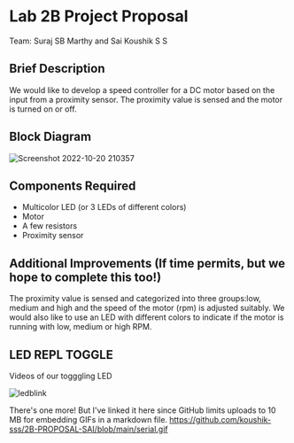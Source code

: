 # Lab 2B Project Proposal

Team: Suraj SB Marthy and Sai Koushik S S

## Brief Description
We would like to develop a speed controller for a DC motor based on the input from a proximity sensor. The proximity value is sensed and the motor is turned on or off.

## Block Diagram
![Screenshot 2022-10-20 210357](https://user-images.githubusercontent.com/64246696/197108072-3432329b-7cc7-4dd1-ab1d-cefda53f7bcc.png)




## Components Required

- Multicolor LED (or 3 LEDs of different colors)
- Motor
- A few resistors
- Proximity sensor

## Additional Improvements (If time permits, but we hope to complete this too!)

The proximity value is sensed and categorized into three groups:low, medium and high and the speed of the motor (rpm) is adjusted suitably. We would also like to use an LED with different colors to indicate if the motor is running with low, medium or high RPM.

## LED REPL TOGGLE

Videos of our togggling LED

![ledblink](https://user-images.githubusercontent.com/64246696/197108644-3f5336f7-2aad-4ed7-8835-b02c7e67e4f2.gif)


There's one more! But I've linked it here since GitHub limits uploads to 10 MB for embedding GIFs in a markdown file.
https://github.com/koushik-sss/2B-PROPOSAL-SAI/blob/main/serial.gif
